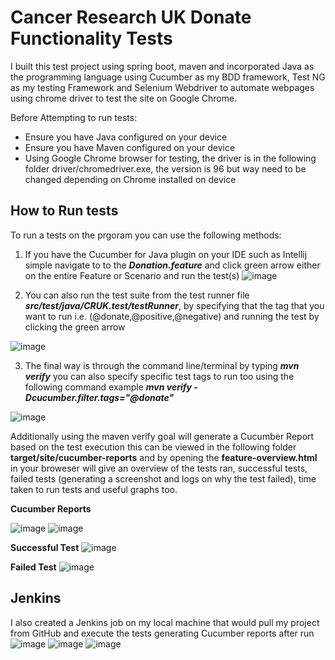 # Cancer Research UK Donate Functionality Tests
I built this test project using spring boot, maven and incorporated Java as the programming language using Cucumber as my BDD framework, Test NG as my testing Framework and Selenium Webdriver to automate webpages using chrome driver to test the site on Google Chrome.

Before Attempting to run tests:
- Ensure you have Java configured on your device
- Ensure you have Maven configured on your device
- Using Google Chrome browser for testing, the driver is in the following folder driver/chromedriver.exe, the version is 96 but way need to be changed depending on Chrome installed on device

## How to Run tests

To run a tests on the prgoram you can use the following methods:

1. If you have the Cucumber for Java plugin on your IDE such as Intellij simple navigate to to the ***Donation.feature*** and click green arrow either on the entire Feature or Scenario and run the test(s)
![image](https://user-images.githubusercontent.com/60076315/142759834-642ba851-15b5-484a-80f2-d7a6f1dac5b8.png)

2. You can also run the test suite from the test runner file ***src/test/java/CRUK.test/testRunner***, by specifying that the tag that you want to run i.e. (@donate,@positive,@negative) and running the test by clicking the green arrow

![image](https://user-images.githubusercontent.com/60076315/142759908-5df69fae-e7cc-4296-a31c-71c05f6fd375.png)

3. The final way is through the command line/terminal by typing ***mvn verify*** you can also specify specific test tags to run too using the following command example ***mvn verify -Dcucumber.filter.tags="@donate"***

  ![image](https://user-images.githubusercontent.com/60076315/142760155-3a7629ef-faa0-427c-80b2-a75fbcd31ae1.png)

  Additionally using the maven verify goal will generate a Cucumber Report based on the test execution this can be viewed in the following folder **target/site/cucumber-reports** and by opening the **feature-overview.html** in your broweser will give an overview of the tests ran, successful tests, failed tests (generating a screenshot and logs on why the test failed), time taken to run tests and useful graphs too.
  
**Cucumber Reports**

![image](https://user-images.githubusercontent.com/60076315/142760990-d8787603-36a9-4c5b-9fd5-3ffa83e6deea.png)
![image](https://user-images.githubusercontent.com/60076315/142760254-3375e723-de6b-405a-9015-508ecf51eec8.png)

**Successful Test**
![image](https://user-images.githubusercontent.com/60076315/142760271-fbb20719-3810-4e85-97ef-af597f4a2d06.png)

**Failed Test**
 ![image](https://user-images.githubusercontent.com/60076315/142760374-68a598af-7f02-4c9e-a8df-14780b72b82d.png)

## Jenkins
I also created a Jenkins job on my local machine that would pull my project from GitHub and execute the tests generating Cucumber reports after run
![image](https://user-images.githubusercontent.com/60076315/142760507-8a8a761c-3549-4aa9-bb1e-553d771eca66.png)
![image](https://user-images.githubusercontent.com/60076315/142760483-0ebcd512-6fc2-4352-8c8b-f968bfc54f3a.png)
![image](https://user-images.githubusercontent.com/60076315/142760541-22759a36-29bc-4ad3-8e58-3f1da51f1f3d.png)
